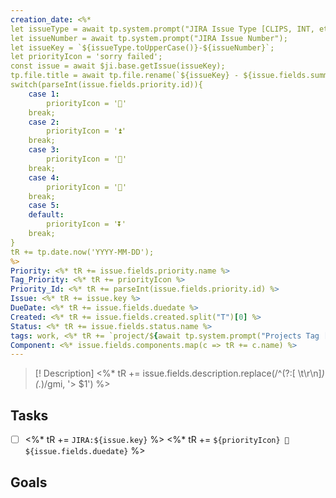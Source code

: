 ```yaml
---
creation_date: <%*
let issueType = await tp.system.prompt("JIRA Issue Type [CLIPS, INT, etc...] ");
let issueNumber = await tp.system.prompt("JIRA Issue Number");
let issueKey = `${issueType.toUpperCase()}-${issueNumber}`;
let priorityIcon = 'sorry failed';
const issue = await $ji.base.getIssue(issueKey);
tp.file.title = await tp.file.rename(`${issueKey} - ${issue.fields.summary}`)
switch(parseInt(issue.fields.priority.id)){
	case 1:
		priorityIcon = '🔺'
	break;
	case 2:
		priorityIcon = '⏫'
	break;
	case 3:
		priorityIcon = '🔼'
	break;
	case 4:
		priorityIcon = '🔽'
	break;
	case 5:
	default:
		priorityIcon = '⏬'
	break;
}
tR += tp.date.now('YYYY-MM-DD');
%>
Priority: <%* tR += issue.fields.priority.name %>
Tag_Priority: <%* tR += priorityIcon %>
Priority_Id: <%* tR += parseInt(issue.fields.priority.id) %>
Issue: <%* tR += issue.key %>
DueDate: <%* tR += issue.fields.duedate %>
Created: <%* tR += issue.fields.created.split("T")[0] %>
Status: <%* tR += issue.fields.status.name %>
tags: work, <%* tR += `project/${await tp.system.prompt("Projects Tag [active, inactive, archived]", 'inactive')}` %>
Component: <%* issue.fields.components.map(c => tR += c.name) %>
---
```

> [! Description] 
<%* tR += issue.fields.description.replace(/^(?:[ \t\r\n]*)(.*)/gmi, '> $1') %>

## Tasks
- [ ] <%* tR += `JIRA:${issue.key}` %> <%* tR += `${priorityIcon} 📅 ${issue.fields.duedate}` %> 
## Goals